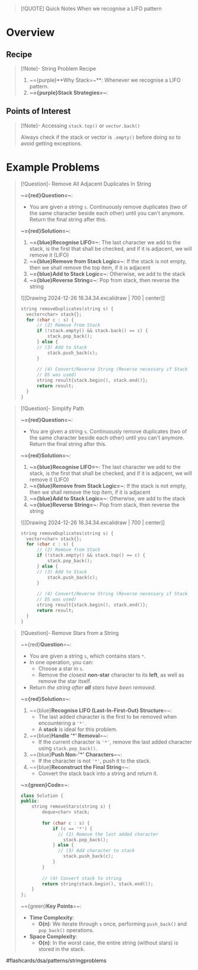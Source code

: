 > [!QUOTE] Quick Notes
>When we recognise a LIFO pattern

# Overview
## Recipe

>[!Note]- String Problem Recipe
> <!-- Multiline -->
>1. ~={purple}**Why Stack=~**: Whenever we recognise a LIFO pattern.
>2. **~={purple}Stack Strategies=~**:

## Points of Interest

>[!Note]- Accessing `stack.top()` or `vector.back()`
> <!-- Multiline -->
>Always check if the stack or vector is `.empty()` before doing so to avoid getting exceptions.

# Example Problems

> [!Question]- Remove All Adjacent Duplicates In String
> <!-- Multiline -->
> **~={red}Question=~**:
> * You are given a string `s`. Continuously remove duplicates (two of the same character beside each other) until you can't anymore. Return the final string after this.
>
>**~={red}Solution=~**:
>1. **~={blue}Recognise LIFO=~**: The last character we add to the stack, is the first that shall be checked, and if it is adjacent, we will remove it (LIFO)
>2. **~={blue}Remove from Stack Logic=~**: If the stack is not empty, then we shall remove the top item, if it is adjacent
>3. **~={blue}Add to Stack Logic=~**: Otherwise, we add to the stack
>4. **~={blue}Reverse String=~**: Pop from stack, then reverse the string
>
> ![[Drawing 2024-12-26 16.34.34.excalidraw | 700 | center]]
>```cpp
>string removeDuplicates(string s) {
>	vector<char​> stack{};
>	for (char c : s) {
>		// (2) Remove from Stack
>		if (!stack.empty() && stack.back() == c) {
>			stack.pop_back();
>		} else {
>		// (3) Add to Stack
>			stack.push_back(c);
>		}
>		
>		// (4) Convert/Reverse String (Reverse necessary if Stack
>		// DS was used)
>		string result{stack.begin(), stack.end()};
>		return result;
>	}
>}
>```

> [!Question]- Simplify Path
> <!-- Multiline -->
> **~={red}Question=~**:
> * You are given a string `s`. Continuously remove duplicates (two of the same character beside each other) until you can't anymore. Return the final string after this.
>
>**~={red}Solution=~**:
>1. **~={blue}Recognise LIFO=~**: The last character we add to the stack, is the first that shall be checked, and if it is adjacent, we will remove it (LIFO)
>2. **~={blue}Remove from Stack Logic=~**: If the stack is not empty, then we shall remove the top item, if it is adjacent
>3. **~={blue}Add to Stack Logic=~**: Otherwise, we add to the stack
>4. **~={blue}Reverse String=~**: Pop from stack, then reverse the string
>
> ![[Drawing 2024-12-26 16.34.34.excalidraw | 700 | center]]
>```cpp
>string removeDuplicates(string s) {
>	vector<char​> stack{};
>	for (char c : s) {
>		// (2) Remove from Stack
>		if (!stack.empty() && stack.top() == c) {
>			stack.pop_back();
>		} else {
>		// (3) Add to Stack
>			stack.push_back(c);
>		}
>		
>		// (4) Convert/Reverse String (Reverse necessary if Stack
>		// DS was used)
>		string result{stack.begin(), stack.end()};
>		return result;
>	}
>}
>```

> [!Question]- Remove Stars from a String  
> <!-- Multiline -->  
> ~={red}**Question**=~:  
> * You are given a string `s`, which contains stars `*`.
> * In one operation, you can:
> 	* Choose a star in `s`.
> 	* Remove the closest **non-star** character to its **left**, as well as remove the star itself.
> * Return _the string after **all** stars have been removed_.
>  
> **~={red}Solution=~**:  
> 1. ~={blue}**Recognise LIFO (Last-In-First-Out) Structure**=~:  
>    - The last added character is the first to be removed when encountering a `'*'`.  
>    - A **stack** is ideal for this problem.  
> 2. ~={blue}**Handle '*' Removal**=~:  
>    - If the current character is `'*'`, remove the last added character using `stack.pop_back()`.  
> 3. ~={blue}**Push Non-'*' Characters**=~:  
>    - If the character is not `'*'`, push it to the stack.  
> 4. ~={blue}**Reconstruct the Final String**=~:  
>    - Convert the stack back into a string and return it.  
>  
> **~={green}Code=~**:  
> ```cpp  
> class Solution {  
> public:  
>     string removeStars(string s) {  
>         deque<char​> stack;  
>  
>         for (char c : s) {  
>             if (c == '*') {  
> 	            // (2) Remove the last added character  
>                 stack.pop_back();
>             } else {  
> 	            // (3) Add character to stack 
>                 stack.push_back(c); 
>             }  
>         }  
>  
>         // (4) Convert stack to string  
>         return string(stack.begin(), stack.end());
>     }  
> };  
> ```  
>  
> ~={green}**Key Points**=~:  
> * **Time Complexity**:  
>   - **O(n)**: We iterate through `s` once, performing `push_back()` and `pop_back()` operations.  
> * **Space Complexity**:  
>   - **O(n)**: In the worst case, the entire string (without stars) is stored in the stack.  

#flashcards/dsa/patterns/stringproblems
